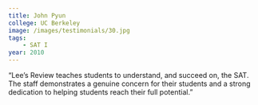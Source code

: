```yaml
---
title: John Pyun
college: UC Berkeley
image: /images/testimonials/30.jpg
tags:
    - SAT I
year: 2010
---
```


“Lee’s Review teaches students to understand, and succeed on, the SAT. The
staff demonstrates a genuine concern for their students and a strong
dedication to helping students reach their full potential.”
